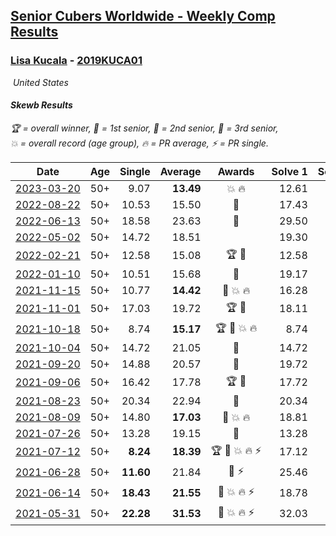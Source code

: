 <style>table {white-space: nowrap;}</style>
<link rel="stylesheet" type="text/css" href="/scw-comp/css/flags.css" />

## [Senior Cubers Worldwide - Weekly Comp Results](/scw-comp/results/)
### [Lisa Kucala](README.md) - [2019KUCA01](https://www.worldcubeassociation.org/persons/2019KUCA01?event=skewb)

<i class="flag flag-US" />&nbsp;United States

#### Skewb Results

<span style="white-space: nowrap;">🏆 = overall winner</span>, <span style="white-space: nowrap;">🥇 = 1st senior</span>, <span style="white-space: nowrap;">🥈 = 2nd senior</span>, <span style="white-space: nowrap;">🥉 = 3rd senior</span>, <span style="white-space: nowrap;">💥 = overall record (age group)</span>, <span style="white-space: nowrap;">🔥 = PR average</span>, <span style="white-space: nowrap;">⚡ = PR single</span>.

| Date | Age | Single | Average | Awards | Solve 1 | Solve 2 | Solve 3 | Solve 4 | Solve 5 | Video |
| :--: | :--: | --: | --: | :--: | --: | --: | --: | --: | --: | :-- |
| [2023-03-20](../../results/2023-03-20/skewb.md) | 50+ | 9.07 | **13.49** | 💥 🔥 | 12.61 | 13.81 | 9.07 | 14.25 | 14.04 | [Desktop](https://www.facebook.com/events/171663595723883/permalink/180028401554069) / [Mobile](https://m.facebook.com/events/171663595723883?view=permalink&id=180028401554069) |
| [2022-08-22](../../results/2022-08-22/skewb.md) | 50+ | 10.53 | 15.50 | 🥉 | 17.43 | 19.21 | 10.53 | 17.18 | 11.90 | [Desktop](https://www.facebook.com/events/476554570981315/permalink/485033706800068) / [Mobile](https://m.facebook.com/events/476554570981315?view=permalink&id=485033706800068) |
| [2022-06-13](../../results/2022-06-13/skewb.md) | 50+ | 18.58 | 23.63 | 🥉 | 29.50 | 28.91 | 18.58 | 19.58 | 22.39 | [Desktop](https://www.facebook.com/events/1002774037090769/permalink/1011398292895010) / [Mobile](https://m.facebook.com/events/1002774037090769?view=permalink&id=1011398292895010) |
| [2022-05-02](../../results/2022-05-02/skewb.md) | 50+ | 14.72 | 18.51 |  | 19.30 | 18.83 | 14.72 | 17.39 | 20.57 | [Desktop](https://www.facebook.com/events/3199116787026413/permalink/3208176842787074) / [Mobile](https://m.facebook.com/events/3199116787026413?view=permalink&id=3208176842787074) |
| [2022-02-21](../../results/2022-02-21/skewb.md) | 50+ | 12.58 | 15.08 | 🏆 🥇 | 12.58 | 13.68 | 15.35 | 35.94 | 16.21 | [Desktop](https://www.facebook.com/events/283377510532834/permalink/290398023164116) / [Mobile](https://m.facebook.com/events/283377510532834?view=permalink&id=290398023164116) |
| [2022-01-10](../../results/2022-01-10/skewb.md) | 50+ | 10.51 | 15.68 | 🥈 | 19.17 | 10.51 | 12.33 | 15.53 | 26.80 | [Desktop](https://www.facebook.com/events/1071902263370982/permalink/1075632412997967) / [Mobile](https://m.facebook.com/events/1071902263370982?view=permalink&id=1075632412997967) |
| [2021-11-15](../../results/2021-11-15/skewb.md) | 50+ | 10.77 | **14.42** | 🥇 💥 🔥 | 16.28 | 14.27 | 13.49 | 10.77 | 15.49 | [Desktop](https://www.facebook.com/events/914365772539993/permalink/917395888903648) / [Mobile](https://m.facebook.com/events/914365772539993?view=permalink&id=917395888903648) |
| [2021-11-01](../../results/2021-11-01/skewb.md) | 50+ | 17.03 | 19.72 | 🏆 🥇 | 18.11 | 27.98 | 19.22 | 21.84 | 17.03 | [Desktop](https://www.facebook.com/events/337902458133818/permalink/343479387576125) / [Mobile](https://m.facebook.com/events/337902458133818?view=permalink&id=343479387576125) |
| [2021-10-18](../../results/2021-10-18/skewb.md) | 50+ | 8.74 | **15.17** | 🏆 🥇 💥 🔥 | 8.74 | 15.50 | 20.18 | 14.15 | 15.86 | [Desktop](https://www.facebook.com/events/625257752191369/permalink/630965068287304) / [Mobile](https://m.facebook.com/events/625257752191369?view=permalink&id=630965068287304) |
| [2021-10-04](../../results/2021-10-04/skewb.md) | 50+ | 14.72 | 21.05 | 🥈 | 14.72 | 17.85 | 25.00 | 28.52 | 20.30 | [Desktop](https://www.facebook.com/events/1205858816603137/permalink/1212337365955282) / [Mobile](https://m.facebook.com/events/1205858816603137?view=permalink&id=1212337365955282) |
| [2021-09-20](../../results/2021-09-20/skewb.md) | 50+ | 14.88 | 20.57 | 🥉 | 19.72 | 21.45 | 14.88 | 20.55 | 22.40 | [Desktop](https://www.facebook.com/events/374286267681717/permalink/383029573474053) / [Mobile](https://m.facebook.com/events/374286267681717?view=permalink&id=383029573474053) |
| [2021-09-06](../../results/2021-09-06/skewb.md) | 50+ | 16.42 | 17.78 | 🏆 🥇 | 17.72 | 18.42 | 19.91 | 16.42 | 17.20 | [Desktop](https://www.facebook.com/events/369922348122346/permalink/377307760717138) / [Mobile](https://m.facebook.com/events/369922348122346?view=permalink&id=377307760717138) |
| [2021-08-23](../../results/2021-08-23/skewb.md) | 50+ | 20.34 | 22.94 | 🥈 | 20.34 | 23.55 | 21.77 | 23.49 | 27.08 | [Desktop](https://www.facebook.com/events/540950593849891/permalink/548062443138706) / [Mobile](https://m.facebook.com/events/540950593849891?view=permalink&id=548062443138706) |
| [2021-08-09](../../results/2021-08-09/skewb.md) | 50+ | 14.80 | **17.03** | 🥈 💥 🔥 | 18.81 | 15.17 | 14.80 | 17.12 | 27.15 | [Desktop](https://www.facebook.com/events/342027504219422/permalink/347173787038127) / [Mobile](https://m.facebook.com/events/342027504219422?view=permalink&id=347173787038127) |
| [2021-07-26](../../results/2021-07-26/skewb.md) | 50+ | 13.28 | 19.15 | 🥉 | 13.28 | 18.77 | 18.27 | 21.23 | 20.41 | [Desktop](https://www.facebook.com/events/5895704557137692/permalink/5960372354004245) / [Mobile](https://m.facebook.com/events/5895704557137692?view=permalink&id=5960372354004245) |
| [2021-07-12](../../results/2021-07-12/skewb.md) | 50+ | **8.24** | **18.39** | 🏆 🥇 💥 🔥 ⚡ | 17.12 | 22.61 | 18.56 | **8.24** | 19.48 | [Desktop](https://www.facebook.com/events/853178815336395/permalink/860042934649983) / [Mobile](https://m.facebook.com/events/853178815336395?view=permalink&id=860042934649983) |
| [2021-06-28](../../results/2021-06-28/skewb.md) | 50+ | **11.60** | 21.84 | 🥇 ⚡ | 25.46 | 23.80 | **11.60** | 19.29 | 22.43 | [Desktop](https://www.facebook.com/events/2032757193542617/permalink/2039523306199339) / [Mobile](https://m.facebook.com/events/2032757193542617?view=permalink&id=2039523306199339) |
| [2021-06-14](../../results/2021-06-14/skewb.md) | 50+ | **18.43** | **21.55** | 🥈 💥 🔥 ⚡ | 18.78 | 29.42 | 26.11 | 19.77 | **18.43** | [Desktop](https://www.facebook.com/events/154757253369245/permalink/160341779477459) / [Mobile](https://m.facebook.com/events/154757253369245?view=permalink&id=160341779477459) |
| [2021-05-31](../../results/2021-05-31/skewb.md) | 50+ | **22.28** | **31.53** | 🥉 💥 🔥 ⚡ | 32.03 | 30.68 | 34.59 | **22.28** | 31.88 | [Desktop](https://www.facebook.com/events/4232725036784843/permalink/4261766390547374) / [Mobile](https://m.facebook.com/events/4232725036784843?view=permalink&id=4261766390547374) |


<!-- Global site tag (gtag.js) - Google Analytics -->
<script async src="https://www.googletagmanager.com/gtag/js?id=UA-86348435-3"></script>
<script>window.dataLayer = window.dataLayer || []; function gtag() {dataLayer.push(arguments);} gtag('js', new Date()); gtag('config', 'UA-86348435-3');</script>
